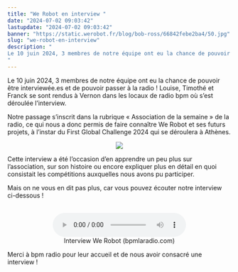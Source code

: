 ```yaml
---
title: "We Robot en interview "
date: "2024-07-02 09:03:42"
lastupdate: "2024-07-02 09:03:42"
banner: "https://static.werobot.fr/blog/bob-ross/66842febe2ba4/50.jpg"
slug: "we-robot-en-interview"
description: " 
Le 10 juin 2024, 3 membres de notre équipe ont eu la chance de pouvoir être interviewée.es et de pouvoir passer à la radio ! 
"
---
```

Le 10 juin 2024, 3 membres de notre équipe ont eu la chance de pouvoir être interviewée.es et de pouvoir passer à la radio !  Louise, Timothé et Franck se sont rendus à Vernon dans les locaux de radio bpm où s’est déroulée l’interview. 

Notre passage s’inscrit dans la rubrique « Association de la semaine » de la radio, ce qui nous a donc permis de faire connaître We Robot et ses futurs projets, à l’instar du First Global Challenge 2024 qui se déroulera à Athènes.


<center>
<img src="https://static.werobot.fr/blog/bob-ross/66842febe2ba4/50.jpg">
</center>


Cette interview a été l’occasion d’en apprendre un peu plus sur l’association, sur son histoire ou encore expliquer plus en détail en quoi consistait les compétitions auxquelles nous avons pu participer.

Mais on ne vous en dit pas plus, car vous pouvez écouter notre interview ci-dessous !
<br><br>

<center>
<figure>
  	<audio controls src="https://bpmlaradio.com/wp-content/uploads/2024/06/ASSO-DE-LA-SEMAINE-We-robot.mp3"></audio>
	<figcaption>Interview We Robot (bpmlaradio.com)</figcaption>
</figure>
</center>

Merci à bpm radio pour leur accueil et de nous avoir consacré une interview !

<!--hyperlien vers une page Web
<a href="https://bpmlaradio.com/association-vernon/"
   title="interview We Robot"></a>-->




    